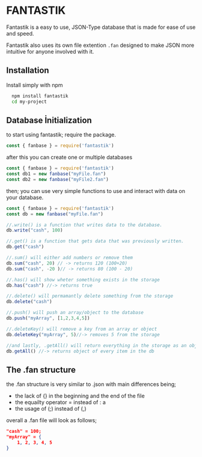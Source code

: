 
# FANTASTIK

Fantastik is a easy to use, JSON-Type database that is made for ease of use and speed.

Fantastik also uses its own file extention `.fan` designed to make JSON more intuitive for anyone involved with it.
## Installation

Install simply with npm

```bash
  npm install fantastik
  cd my-project
```
    
## Database İnitialization

to start using fantastik; require the package.
```js
const { fanbase } = require('fantastik')
```
after this you can create one or multiple databases 

```js
const { fanbase } = require('fantastik')
const db1 = new fanbase("myFile.fan")
const db2 = new fanbase("myFile2.fan")
```
then; you can use very simple functions to use and interact with data on your database.

```js
const { fanbase } = require('fantastik')
const db = new fanbase("myFile.fan")

//.write() is a function that writes data to the database.
db.write("cash", 100)

//.get() is a function that gets data that was previously written.
db.get("cash")

//.sum() will either add numbers or remove them
db.sum("cash", 20) // -> returns 120 (100+20) 
db.sum("cash", -20 )// -> returns 80 (100 - 20)

//.has() will show wheter something exists in the storage
db.has("cash") //-> returns true 

//.delete() will permamantly delete something from the storage
db.delete("cash")

//.push() will push an array/object to the database
db.push("myArray", [1,2,3,4,5])

//.deleteKey() will remove a key from an array or object
db.deleteKey("myArray", 5)//-> removes 5 from the storage

//and lastly, .getAll() will return everything in the storage as an object.
db.getAll() //-> returns object of every item in the db
```

## The .fan structure

the .fan structure is very similar to .json with main differences being;
- the lack of {} in the beginning and the end of the file
- the equailty operator = instead of : a
- the usage of (;) instead of (,)

overall a .fan file will look as follows;
```json
"cash" = 100;
"myArray" = {
    1, 2, 3, 4, 5
}
```